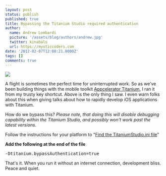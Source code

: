 ```yaml
---
layout: post
status: publish
published: true
title: Bypassing the Titanium Studio required authentication
author:
  name: Andrew Lombardi
  picture: '/assets/blog/authors/andrew.jpg'
  twitter: kinabalu
  url: https://mysticcoders.com
date: '2012-02-07T12:08:21.0000Z'
tags: []
comments: true
---
```

<img src="https://www.mysticcoders.com/wp-content/uploads/2012/02/Screen-Shot-2012-02-07-at-10.59.43-AM.png" border="0" />

A flight is sometimes the perfect time for uninterrupted work.  So as we've been building things with the mobile toolkit <a href="http://www.appcelerator.com" target="_blank">Appcelerator Titanium</a>, I ran it from my trusty key shortcut.  Above is the only thing I saw.  I even warn folks about this when giving talks about how to rapidly develop iOS applications with Titanium.

How do we bypass this?  <em>Please note, that doing this will disable debugging capability within the Titanium Studio, and possibly won't work past the latest versions</em>.

Follow the instructions for your platform to "<a href="https://wiki.appcelerator.org/display/tis/Modifying+Your+Configuration">Find the TitaniumStudio.ini file</a>"

<strong>Add the following at the end of the file</strong>

<pre>
-Dtitanium.bypassAuthentication=true
</pre>
That's it.  When you run it without an internet connection, development bliss.  Peace and quiet.

